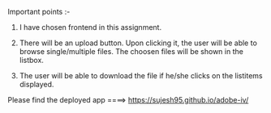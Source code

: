 Important points :-

1. I have chosen frontend in this assignment.

2. There will be an upload button. Upon clicking it, the user will be able to browse single/multiple files. The choosen files will be shown in the listbox.

3. The user will be able to download the file if he/she clicks on the listitems displayed.

Please find the deployed app ====> https://sujesh95.github.io/adobe-iv/
